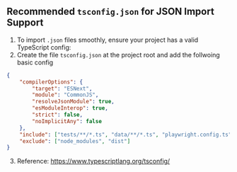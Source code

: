 ## Recommended `tsconfig.json` for JSON Import Support
1. To import `.json` files smoothly, ensure your project has a valid TypeScript config:
2. Create the file `tsconfig.json` at the project root and add the follwoing basic config

```json
{
    "compilerOptions": {
        "target": "ESNext",
        "module": "CommonJS",
        "resolveJsonModule": true,
        "esModuleInterop": true,
        "strict": false,
        "noImplicitAny": false
    },
    "include": ["tests/**/*.ts", "data/**/*.ts", "playwright.config.ts"],
    "exclude": ["node_modules", "dist"]
}

```

3. Reference: https://www.typescriptlang.org/tsconfig/
